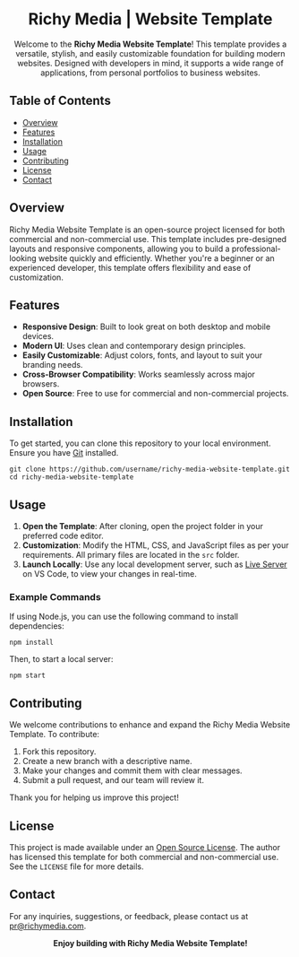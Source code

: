 <h1 align="center">Richy Media | Website Template</h1>

<p align="center">
  Welcome to the <strong>Richy Media Website Template</strong>! This template provides a versatile, stylish, and easily customizable foundation for building modern websites. Designed with developers in mind, it supports a wide range of applications, from personal portfolios to business websites.
</p>

<h2>Table of Contents</h2>
<ul>
  <li><a href="#overview">Overview</a></li>
  <li><a href="#features">Features</a></li>
  <li><a href="#installation">Installation</a></li>
  <li><a href="#usage">Usage</a></li>
  <li><a href="#contributing">Contributing</a></li>
  <li><a href="#license">License</a></li>
  <li><a href="#contact">Contact</a></li>
</ul>

<h2 id="overview">Overview</h2>
<p>
  Richy Media Website Template is an open-source project licensed for both commercial and non-commercial use. This template includes pre-designed layouts and responsive components, allowing you to build a professional-looking website quickly and efficiently. Whether you're a beginner or an experienced developer, this template offers flexibility and ease of customization.
</p>

<h2 id="features">Features</h2>
<ul>
  <li><strong>Responsive Design</strong>: Built to look great on both desktop and mobile devices.</li>
  <li><strong>Modern UI</strong>: Uses clean and contemporary design principles.</li>
  <li><strong>Easily Customizable</strong>: Adjust colors, fonts, and layout to suit your branding needs.</li>
  <li><strong>Cross-Browser Compatibility</strong>: Works seamlessly across major browsers.</li>
  <li><strong>Open Source</strong>: Free to use for commercial and non-commercial projects.</li>
</ul>

<h2 id="installation">Installation</h2>
<p>
  To get started, you can clone this repository to your local environment. Ensure you have <a href="https://git-scm.com/">Git</a> installed.
</p>

<pre><code>git clone https://github.com/username/richy-media-website-template.git
cd richy-media-website-template
</code></pre>

<h2 id="usage">Usage</h2>
<ol>
  <li><strong>Open the Template</strong>: After cloning, open the project folder in your preferred code editor.</li>
  <li><strong>Customization</strong>: Modify the HTML, CSS, and JavaScript files as per your requirements. All primary files are located in the <code>src</code> folder.</li>
  <li><strong>Launch Locally</strong>: Use any local development server, such as <a href="https://marketplace.visualstudio.com/items?itemName=ritwickdey.LiveServer">Live Server</a> on VS Code, to view your changes in real-time.</li>
</ol>

<h3>Example Commands</h3>
<p>If using Node.js, you can use the following command to install dependencies:</p>
<pre><code>npm install</code></pre>

<p>Then, to start a local server:</p>
<pre><code>npm start</code></pre>

<h2 id="contributing">Contributing</h2>
<p>
  We welcome contributions to enhance and expand the Richy Media Website Template. To contribute:
</p>
<ol>
  <li>Fork this repository.</li>
  <li>Create a new branch with a descriptive name.</li>
  <li>Make your changes and commit them with clear messages.</li>
  <li>Submit a pull request, and our team will review it.</li>
</ol>
<p>Thank you for helping us improve this project!</p>

<h2 id="license">License</h2>
<p>
  This project is made available under an <a href="LICENSE">Open Source License</a>. The author has licensed this template for both commercial and non-commercial use. See the <code>LICENSE</code> file for more details.
</p>

<h2 id="contact">Contact</h2>
<p>
  For any inquiries, suggestions, or feedback, please contact us at <a href="mailto:pr@richymedia.com">pr@richymedia.com</a>.
</p>

<p align="center"><strong>Enjoy building with Richy Media Website Template!</strong></p>
